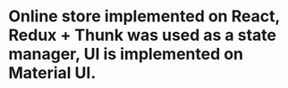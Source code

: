 # Online store implemented on React, Redux + Thunk was used as a state manager, UI is implemented on Material UI.
